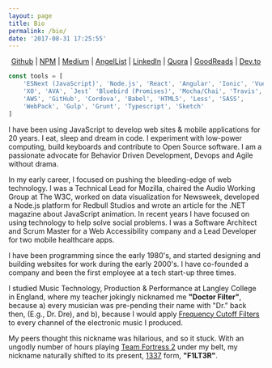 ```yaml
---
layout: page
title: Bio
permalink: /bio/
date: '2017-08-31 17:25:55'
---
```


<p><center><a href="https://github.com/f1lt3r">Github</a> | <a 
href="https://npmjs.org/~f1lt3r">NPM</a> | <a 
href="https://medium.com/@f1lt3r">Medium</a> | <a 
href="https://angel.co/f1lt3r">AngelList</a> | <a       href="https://www.linkedin.com/in/f1lt3r/">LinkedIn</a> | <a href="https://www.quora.com/profile/Alistair-MacDonald">Quora</a> | <a href="https://www.goodreads.com/f1lt3r">GoodReads</a> | <a href="https://dev.to/f1lt3r/">Dev.to</a></center></p>

```javascript
const tools = [
    'ESNext (JavaScript)', 'Node.js', 'React', 'Angular', 'Ionic', 'Vue.js'
    'XO', 'AVA', `Jest` 'Bluebird (Promises)', 'Mocha/Chai', 'Travis', 'NYC',
    'AWS', 'GitHub', 'Cordova', 'Babel', 'HTML5', 'Less', 'SASS',
    'WebPack', 'Gulp', 'Grunt', 'Typescript', 'Sketch'
]
```

<div class="cols-3">
<p>I have been using JavaScript to develop web sites & mobile applications for 20 years. I eat, sleep and dream in code. I experiment with low-power computing, build keyboards and contribute to Open Source software. I am a passionate advocate for Behavior Driven Development, Devops and Agile without drama.</p>

<p>In my early career, I focused on pushing the bleeding-edge of web technology. I was a Technical Lead for Mozilla, chaired the Audio Working Group at The W3C, worked on data visualization for Newsweek, developed a Node.js platform for Redbull Studios and wrote an article for the .NET magazine about JavaScript animation. In recent years I have focused on using technology to help solve social problems. I was a Software Architect and Scrum Master for a Web Accessibility company and a Lead Developer for two mobile healthcare apps. </p>

<p>I have been programming since the early 1980's, and started designing and building websites for work during the early 2000's. I have co-founded a company and been the first employee at a tech start-up three times.</p>

<p>I studied Music Technology, Production & Performance at Langley College in England, where my teacher jokingly nicknamed me <b>"Doctor Filter"</b>, because a) every musician was pre-pending their name with "Dr." back then, (E.g., Dr. Dre), and b), because I would apply <a href="https://en.wikipedia.org/wiki/Cutoff_frequency">Frequency Cutoff Filters</a> to every channel of the electronic music I produced.

<p>My peers thought this nickname was hilarious, and so it stuck. With an ungodly number of hours playing <a href="http://www.teamfortress.com/">Team Fortress 2</a> under my belt, my nickname naturally shifted to its present, <a href="https://en.wikipedia.org/wiki/Leet">1337</a> form, <b>"F1LT3R"</b>.</p>
<div class="cols-3">
